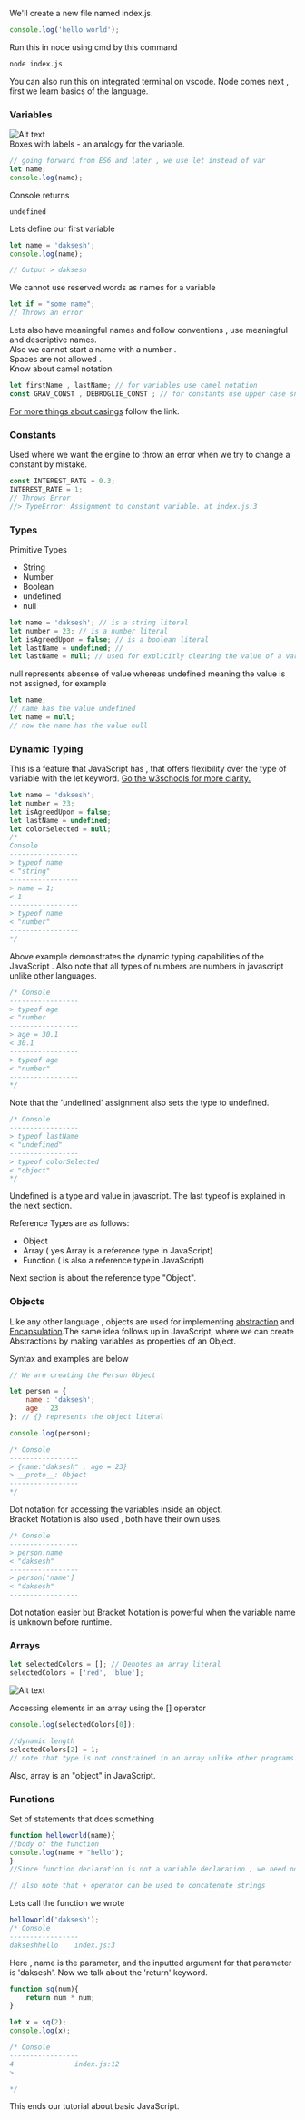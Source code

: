 
We'll create a new file named index.js.
```js
console.log('hello world');

```

Run this in node using cmd by this command 
```bash
node index.js
```

You can also run this on integrated terminal on vscode. Node comes next , first we learn basics of the language.


### Variables

![Alt text](image.png)\
Boxes with labels - an analogy for the variable.

```js
// going forward from ES6 and later , we use let instead of var
let name;
console.log(name);
```

Console returns
```
undefined
```
Lets define our first variable
```js
let name = 'daksesh';
console.log(name);

// Output > daksesh
```

We cannot use reserved words as names for a variable
```js
let if = "some name";
// Throws an error 
```

Lets also have meaningful names and follow conventions , use meaningful and descriptive names.\
Also we cannot start a name with a number .\
Spaces are not allowed .\
Know about camel notation.


```js
let firstName , lastName; // for variables use camel notation
const GRAV_CONST , DEBROGLIE_CONST ; // for constants use upper case snake case
```
[For more things about casings](https://www.freecodecamp.org/news/snake-case-vs-camel-case-vs-pascal-case-vs-kebab-case-whats-the-difference/) follow the link.




### Constants
Used where we want the engine to throw an error when we try to change a constant by mistake.
```js
const INTEREST_RATE = 0.3;
INTEREST_RATE = 1;
// Throws Error 
//> TypeError: Assignment to constant variable. at index.js:3
```

### Types 
Primitive Types 
- String
- Number
- Boolean
- undefined
- null


```js
let name = 'daksesh'; // is a string literal
let number = 23; // is a number literal 
let isAgreedUpon = false; // is a boolean literal
let lastName = undefined; // 
let lastName = null; // used for explicitly clearing the value of a variable
```

null represents absense of value whereas undefined meaning the value is not assigned, for example

```js
let name;
// name has the value undefined
let name = null;
// now the name has the value null
```

### Dynamic Typing 
This is a feature that JavaScript has , that offers flexibility over the type of variable with the let keyword.
[Go the w3schools for more clarity.](https://www.w3schools.com/js/js_typeof.asp) 

```js
let name = 'daksesh'; 
let number = 23;
let isAgreedUpon = false; 
let lastName = undefined; 
let colorSelected = null; 
/*
Console
-----------------
> typeof name
< "string"
-----------------
> name = 1;
< 1
-----------------
> typeof name
< "number"
-----------------
*/

```
Above example demonstrates the dynamic typing capabilities of the JavaScript . Also note that all types of numbers are numbers in javascript unlike other languages.

```js
/* Console
-----------------
> typeof age
< "number
-----------------
> age = 30.1
< 30.1
-----------------
> typeof age
< "number"
-----------------
*/
```
Note that the 'undefined' assignment also sets the type to undefined.

```js
/* Console
-----------------
> typeof lastName
< "undefined"
-----------------
> typeof colorSelected
< "object"
*/

```
Undefined is a type and value in javascript. The last typeof is explained in the next section.


Reference Types are as follows:
- Object
- Array ( yes Array is a reference type in JavaScript)
- Function ( is also a reference type in JavaScript)

Next section is about the reference type "Object".

### Objects
Like any other language , objects are used for implementing [abstraction](https://en.wikipedia.org/wiki/Abstraction_(computer_science)) and [Encapsulation](https://en.wikipedia.org/wiki/Encapsulation_(computer_programming)).The same idea follows up in JavaScript, where we can create Abstractions by making variables as properties of an Object.

Syntax and examples are below 
```js
// We are creating the Person Object

let person = {
    name : 'daksesh';
    age : 23
}; // {} represents the object literal

console.log(person);

/* Console
-----------------
> {name:"daksesh" , age = 23}
> __proto__: Object
-----------------
*/
```

Dot notation for accessing the variables inside an object.\
Bracket Notation is also used , both have their own uses.

```js
/* Console
-----------------
> person.name
< "daksesh"
-----------------
> person['name'] 
< "daksesh"
-----------------
```
Dot notation easier but Bracket Notation is powerful when the variable name is unknown before runtime.


### Arrays 

```js
let selectedColors = []; // Denotes an array literal 
selectedColors = ['red', 'blue'];
```
![Alt text](image-1.png)


Accessing elements in an array using the [] operator 

```js
console.log(selectedColors[0]);

//dynamic length 
selectedColors[2] = 1;
// note that type is not constrained in an array unlike other programs
```

Also, array is an "object" in JavaScript. 

### Functions
Set of statements that does something

```js
function helloworld(name){
//body of the function
console.log(name + "hello");
}
//Since function declaration is not a variable declaration , we need not end it with ';'

// also note that + operator can be used to concatenate strings
```

Lets call the function we wrote

```js
helloworld('daksesh');
/* Console
-----------------
dakseshhello    index.js:3
```
Here , name is the parameter, and the inputted argument for that parameter is 'daksesh'. Now we talk about the 'return' keyword.

```js
function sq(num){
    return num * num;
}

let x = sq(2);
console.log(x);

/* Console
-----------------
4               index.js:12
>

*/
```
This ends our tutorial about basic JavaScript.
